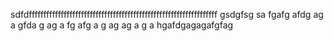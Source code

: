sdfdfffffffffffffffffffffffffffffffffffffffffffffffffffffffffffffffff
gsdgfsg
sa
fgafg
afdg
ag
a
gfda
g
ag
a
fg
afg
a
g
ag
ag
a
g
a
hgafdgagagafgfag
